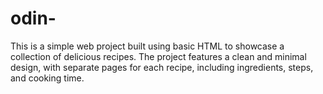 # odin-
This is a simple web project built using basic HTML to showcase a collection of delicious recipes. The project features a clean and minimal design, with separate pages for each recipe, including ingredients, steps, and cooking time.